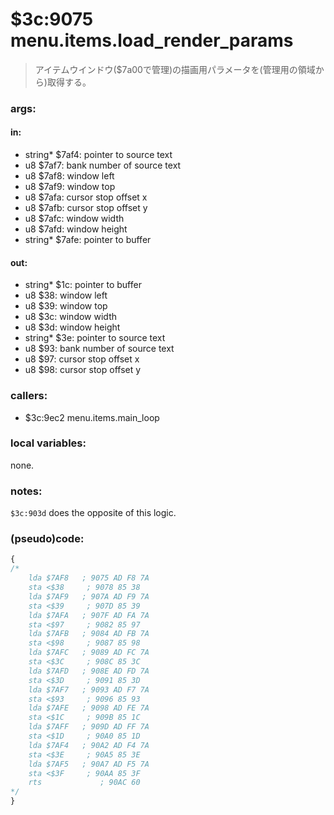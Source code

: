 ﻿
# $3c:9075 menu.items.load_render_params
> アイテムウインドウ($7a00で管理)の描画用パラメータを(管理用の領域から)取得する。

### args:

#### in:
+	string* $7af4: pointer to source text
+	u8 $7af7: bank number of source text
+	u8 $7af8: window left
+	u8 $7af9: window top
+	u8 $7afa: cursor stop offset x
+	u8 $7afb: cursor stop offset y
+	u8 $7afc: window width
+	u8 $7afd: window height
+	string* $7afe: pointer to buffer

#### out:
+	string* $1c: pointer to buffer
+	u8 $38: window left
+	u8 $39: window top
+	u8 $3c: window width
+	u8 $3d: window height
+	string* $3e: pointer to source text
+	u8 $93: bank number of source text
+	u8 $97: cursor stop offset x
+	u8 $98: cursor stop offset y

### callers:
+	$3c:9ec2 menu.items.main_loop

### local variables:
none.

### notes:
`$3c:903d` does the opposite of this logic.

### (pseudo)code:
```js
{
/*
    lda $7AF8   ; 9075 AD F8 7A
    sta <$38     ; 9078 85 38
    lda $7AF9   ; 907A AD F9 7A
    sta <$39     ; 907D 85 39
    lda $7AFA   ; 907F AD FA 7A
    sta <$97     ; 9082 85 97
    lda $7AFB   ; 9084 AD FB 7A
    sta <$98     ; 9087 85 98
    lda $7AFC   ; 9089 AD FC 7A
    sta <$3C     ; 908C 85 3C
    lda $7AFD   ; 908E AD FD 7A
    sta <$3D     ; 9091 85 3D
    lda $7AF7   ; 9093 AD F7 7A
    sta <$93     ; 9096 85 93
    lda $7AFE   ; 9098 AD FE 7A
    sta <$1C     ; 909B 85 1C
    lda $7AFF   ; 909D AD FF 7A
    sta <$1D     ; 90A0 85 1D
    lda $7AF4   ; 90A2 AD F4 7A
    sta <$3E     ; 90A5 85 3E
    lda $7AF5   ; 90A7 AD F5 7A
    sta <$3F     ; 90AA 85 3F
    rts             ; 90AC 60
*/
}
```

